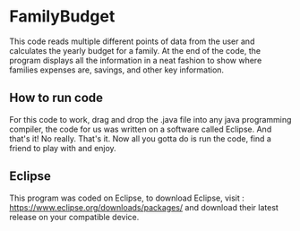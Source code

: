 # FamilyBudget
This code reads multiple different points of data from the user and calculates the yearly budget for a family. At the end of the code, the program displays all the information in a neat fashion to show where families expenses are, savings, and other key information.

## How to run code
For this code to work, drag and drop the .java file into any java programming compiler, the code for us was written on a software called Eclipse.
And that's it! No really. That's it. Now all you gotta do is run the code, find a friend to play with and enjoy.

## Eclipse
This program was coded on Eclipse, to download Eclipse, visit : https://www.eclipse.org/downloads/packages/ and download their latest release on your compatible device.
